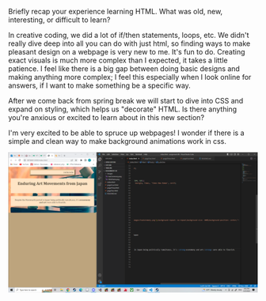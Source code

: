 Briefly recap your experience learning HTML. What was old, new, interesting, or difficult to learn?

In creative coding, we did a lot of if/then statements, loops, etc. We didn't really dive deep into all you can do with just html, so finding ways to make pleasant design on a webpage is very new to me. It's fun to do. Creating exact visuals is much more complex than I expected, it takes a little patience. I feel like there is a big gap between doing basic designs and making anything more complex; I feel this especially when I look online for answers, if I want to make something be a specific way.

After we come back from spring break we will start to dive into CSS and expand on styling, which helps us "decorate" HTML. Is there anything you're anxious or excited to learn about in this new section?

I'm very excited to be able to spruce up webpages! I wonder if there is a simple and clean way to make background animations work in css.

![screenshot](./images/ScreenshotAs09.png)
